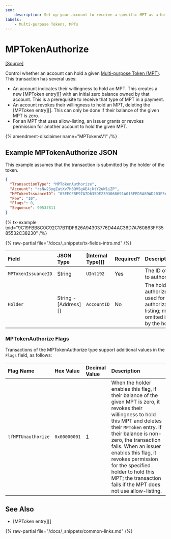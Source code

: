 ```yaml
---
seo:
    description: Set up your account to receive a specific MPT as a holder; or authorize a holder as an MPT issuer.
labels:
    - Multi-purpose Tokens, MPTs
---
```

# MPTokenAuthorize
[[Source]](https://github.com/XRPLF/rippled/blob/master/src/xrpld/app/tx/detail/MPTokenAuthorize.cpp "Source")

Control whether an account can hold a given [Multi-purpose Token (MPT)](../../../../concepts/tokens/fungible-tokens/multi-purpose-tokens.md). This transaction has several uses:

- An account indicates their willingness to hold an MPT. This creates a new [MPToken entry][] with an initial zero balance owned by that account. This is a prerequisite to receive that type of MPT in a payment.
- An account revokes their willingness to hold an MPT, deleting the [MPToken entry][]. This can only be done if their balance of the given MPT is zero.
- For an MPT that uses allow-listing, an issuer grants or revokes permission for another account to hold the given MPT.

{% amendment-disclaimer name="MPTokensV1" /%}

## Example MPTokenAuthorize JSON

This example assumes that the transaction is submitted by the holder of the token.

```json
{
  "TransactionType": "MPTokenAuthorize",
  "Account": "rsNw23ygZatXv7h8QVSgAE4jktY2uW1iZP",
  "MPTokenIssuanceID": "05EECEBE97A7D635DE2393068691A015FED5A89AD203F5AA",
  "Fee": "10",
  "Flags": 0,
  "Sequence": 99537811
}
```

{% tx-example txid="9C19FBB8C0C92C17B11DF626A94303776D44AC36D7A760863FF3585532C38230" /%}

{% raw-partial file="/docs/_snippets/tx-fields-intro.md" /%}

| Field               | JSON Type            | [Internal Type][] | Required? | Description |
|:--------------------|:---------------------|:------------------|:----------|:------------|
| `MPTokenIssuanceID` | String               | `UInt192`         | Yes       | The ID of the MPT to authorize. |
| `Holder`            | String - [Address][] | `AccountID`       | No        | The holder to authorize. Only used for authorization/allow-listing; must be omitted if submitted by the holder. |

### MPTokenAuthorize Flags

Transactions of the MPTokenAuthorize type support additional values in the `Flags` field, as follows:

| Flag Name          | Hex Value    | Decimal Value | Description                   |
|:-------------------|:-------------|:--------------|:------------------------------|
| `tfMPTUnauthorize` | `0x00000001` | 1             | When the holder enables this flag, if their balance of the given MPT is zero, it revokes their willingness to hold this MPT and deletes their `MPToken` entry. If their balance is non-zero, the transaction fails. When an issuer enables this flag, it revokes permission for the specified holder to hold this MPT; the transaction fails if the MPT does not use allow-listing. |

## See Also

- [MPToken entry][]

{% raw-partial file="/docs/_snippets/common-links.md" /%}
